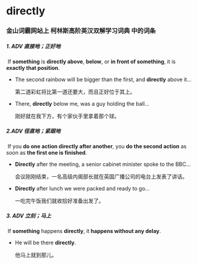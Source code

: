 # directly

### 金山词霸网站上 柯林斯高阶英汉双解学习词典 中的词条

##### 1. ADV 直接地；正好地

​	If **something** is **directly above**, **below**, or **in front of something**, it is **exactly that position**.

- The second rainbow will be bigger than the first, and **directly** above it...

  第二道彩虹将比第一道还要大，而且正好位于其上。

- There, **directly** below me, was a guy holding the ball...

  刚好就在我下方，有个家伙手里拿着那个球。

##### 2.ADV  径直地；紧跟地

​	If you **do one action directly after another**, you **do the second action** as soon as **the first one is finished**.

- **Directly** after the meeting, a senior cabinet minister spoke to the BBC...

  会议刚刚结束，一名高级内阁部长就在英国广播公司的电台上发表了讲话。

- **Directly** after lunch we were packed and ready to go...

  一吃完午饭我们就收拾好准备出发了。

##### 3. ADV 立刻；马上

​	If **something** happens **directly**, it **happens without any delay**.

- He will be there **directly**.

  他马上就到那儿。